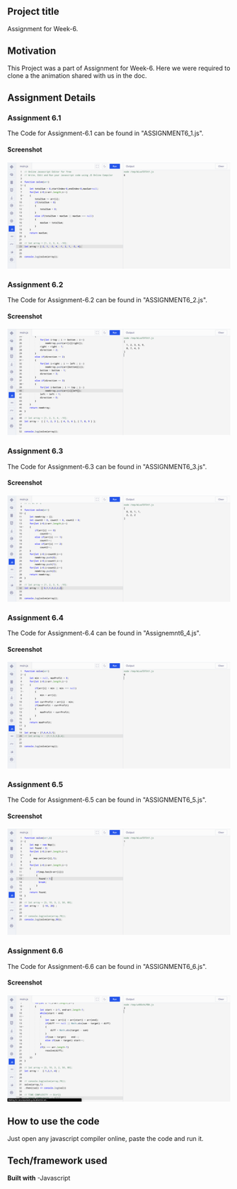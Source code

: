 ## Project title
Assignment for Week-6.

## Motivation
This Project was a part of Assignment for Week-6. Here we were required to clone a the animation shared with us in the doc. 

## Assignment Details

### Assignment 6.1

The Code for Assignment-6.1 can be found in "ASSIGNMENT6_1.js".

#### Screenshot
![alt text](https://github.com/pesto-students/p8-harshith-artfullsoul/blob/week6/Week-6/Screenshots/Assignment6_1.png?raw=true)

### Assignment 6.2

The Code for Assignment-6.2 can be found in "ASSIGNMENT6_2.js".

#### Screenshot
![alt text](https://github.com/pesto-students/p8-harshith-artfullsoul/blob/week6/Week-6/Screenshots/Assignment6_2.png?raw=true)

### Assignment 6.3

The Code for Assignment-6.3 can be found in "ASSIGNMENT6_3.js".

#### Screenshot
![alt text](https://github.com/pesto-students/p8-harshith-artfullsoul/blob/week6/Week-6/Screenshots/Assignment6_3.png?raw=true)

### Assignment 6.4

The Code for Assignment-6.4 can be found in "Assignemnt6_4.js".

#### Screenshot
![alt text](https://github.com/pesto-students/p8-harshith-artfullsoul/blob/week6/Week-6/Screenshots/Assignment6_4.png?raw=true)

### Assignment 6.5

The Code for Assignment-6.5 can be found in "ASSIGNMENT6_5.js".

#### Screenshot
![alt text](https://github.com/pesto-students/p8-harshith-artfullsoul/blob/week6/Week-6/Screenshots/Assignment6_5.png?raw=true)

### Assignment 6.6

The Code for Assignment-6.6 can be found in "ASSIGNMENT6_6.js".

#### Screenshot
![alt text](https://github.com/pesto-students/p8-harshith-artfullsoul/blob/week6/Week-6/Screenshots/Assignment6_6.png?raw=true)

## How to use the code
Just open any javascript compiler online, paste the code and run it.


## Tech/framework used

<b>Built with</b>
-Javascript



